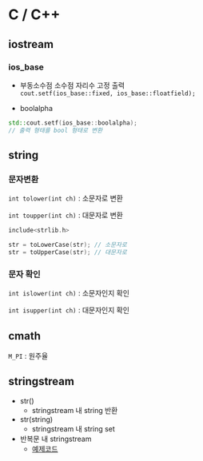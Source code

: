 # C / C++ 

## iostream

### ios_base

- 부동소수점 소수점 자리수 고정 출력   
    `cout.setf(ios_base::fixed, ios_base::floatfield);`

- boolalpha 
``` cpp
std::cout.setf(ios_base::boolalpha);
// 출력 형태를 bool 형태로 변환
```

## string

### 문자변환
`int tolower(int ch)` : 소문자로 변환   

`int toupper(int ch)` : 대문자로 변환

``` cpp
include<strlib.h>

str = toLowerCase(str); // 소문자로
str = toUpperCase(str); // 대문자로
```

### 문자 확인
`int islower(int ch)` : 소문자인지 확인

`int isupper(int ch)` : 대문자인지 확인

## cmath

`M_PI` : 원주율

## stringstream

- str()
  - stringstream 내 string 반환
- str(string)
  - stringstream 내 string set
- 반복문 내 stringstream
  - [예제코드](https://github.com/AndroChung/Study/blob/175c4886172eca40d2eabce6f8162338f430b5b3/C%2C%20C%2B%2B/C%2B%2B/src/stringstream.cpp#L1C1-L29C14)

